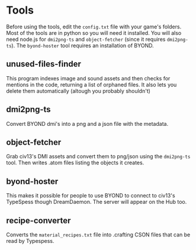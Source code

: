 # Tools
Before using the tools, edit the `config.txt` file with your game's folders.
Most of the tools are in python so you will need it installed. You will also need node.js for `dmi2png-ts` and `object-fetcher` (since it requires `dmi2png-ts`).
The `byond-hoster` tool requires an installation of BYOND.

## unused-files-finder
This program indexes image and sound assets and then checks for mentions in the code, returning a list of orphaned files. It also lets you delete them automatically (altough you probably shouldn't)

## dmi2png-ts
Convert BYOND dmi's into a png and a json file with the metadata.

## object-fetcher
Grab civ13's DMI assets and convert them to png/json using the `dmi2png-ts` tool. Then writes .atom files listing the objects it creates.

## byond-hoster
This makes it possible for people to use BYOND to connect to civ13's TypeSpess though DreamDaemon. The server will appear on the Hub too.

## recipe-converter
Converts the `material_recipes.txt` file into .crafting CSON files that can be read by Typespess.
